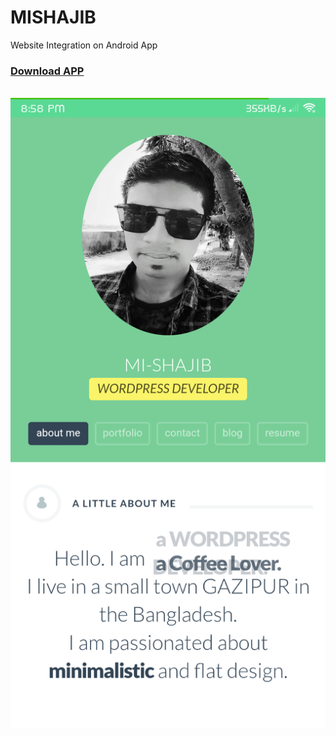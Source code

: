 # MISHAJIB
Website Integration on Android App

<h3><a href="https://drive.google.com/open?id=1eJIoJ5fiINMeAvcLCwDDL8WsczjcQk42">Download APP</a></h3>
<br>
<img src="website integration app preview.png" alt="mishajib">
